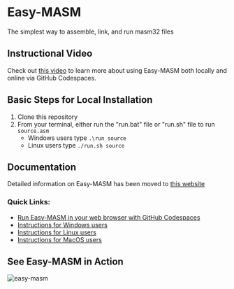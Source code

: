 # Easy-MASM

The simplest way to assemble, link, and run masm32 files

## Instructional Video

Check out [this video](https://www.youtube.com/watch?v=kKPlhuUtF1k) to learn more about using Easy-MASM both locally and online via GitHub Codespaces.

## Basic Steps for Local Installation

1. Clone this repository
2. From your terminal, either run the "run.bat" file or "run.sh" file to run `source.asm`
    * Windows users type `.\run source`
    * Linux users type `./run.sh source`

## Documentation

Detailed information on Easy-MASM has been moved to [this website](https://jere-mie.github.io/easy-masm/)

### Quick Links:

- [Run Easy-MASM in your web browser with GitHub Codespaces](https://jere-mie.github.io/easy-masm/codespaces)
- [Instructions for Windows users](https://jere-mie.github.io/easy-masm/windows)
- [Instructions for Linux users](https://jere-mie.github.io/easy-masm/linux)
- [Instructions for MacOS users](https://jere-mie.github.io/easy-masm/macos)

## See Easy-MASM in Action

![easy-masm](https://user-images.githubusercontent.com/47261508/150897022-f96b097d-8246-435c-8caf-37eb6949b10f.gif)
